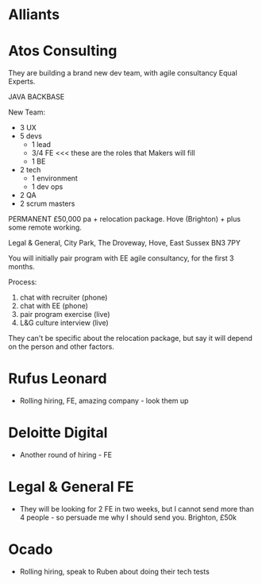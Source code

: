 # Alliants


# Atos Consulting

They are building a brand new dev team, with agile consultancy Equal Experts.

JAVA
BACKBASE

New Team:
* 3 UX
* 5 devs
  * 1 lead
  * 3/4 FE <<< these are the roles that Makers will fill
  * 1 BE
* 2 tech
  * 1 environment
  * 1 dev ops
* 2 QA
* 2 scrum masters

PERMANENT £50,000 pa  +  relocation package.
Hove (Brighton)  +  plus some remote working.

Legal & General,
City Park,
The Droveway,
Hove, East Sussex BN3 7PY

You will initially pair program with EE agile consultancy, for the first 3 months.

Process: 
1. chat with recruiter (phone)
1. chat with EE (phone)
1. pair program exercise (live)
1. L&G culture interview (live)

They can't be specific about the relocation package, but say it will depend on the person and other factors.


# Rufus Leonard
- Rolling hiring, FE, amazing company - look them up


# Deloitte Digital
- Another round of hiring - FE


# Legal & General FE
- They will be looking for 2 FE in two weeks, but I cannot send more than 4 people - so persuade me why I should send you. Brighton, £50k


# Ocado
- Rolling hiring, speak to Ruben about doing their tech tests